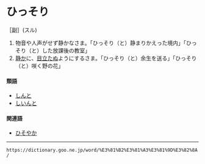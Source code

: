 # ひっそり

［副］(スル)
1. 物音や人声がせず静かなさま。「ひっそり（と）静まりかえった境内」「ひっそり（と）した放課後の教室」
2. [静か](しずか（静か／閑か）)に、[目立たぬ](めだたぬ（目立たぬ）)ようにするさま。「ひっそり（と）余生を送る」「ひっそり（と）咲く野の花」
    

#### 類語

-   [しんと](https://dictionary.goo.ne.jp/word/%E3%81%97%E3%82%93%E3%81%A8/#jn-115212)
-   [しいんと](https://dictionary.goo.ne.jp/word/%E3%81%97%E3%81%84%E3%82%93/#jn-93418)

#### 関連語

-   [ひそやか](https://dictionary.goo.ne.jp/word/%E5%AF%86%E3%82%84%E3%81%8B/#jn-184989)

---
`https://dictionary.goo.ne.jp/word/%E3%81%B2%E3%81%A3%E3%81%9D%E3%82%8A/`